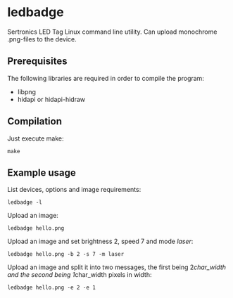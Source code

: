 # ledbadge
Sertronics LED Tag Linux command line utility. Can upload monochrome .png-files to the device.

## Prerequisites

The following libraries are required in order to compile the program:

- libpng
- hidapi or hidapi-hidraw

## Compilation

Just execute make:

```
make
```

## Example usage

List devices, options and image requirements:

```
ledbadge -l
```

Upload an image:
```
ledbadge hello.png
```

Upload an image and set brightness 2, speed 7 and mode *laser*:
```
ledbadge hello.png -b 2 -s 7 -m laser
```
 
Upload an image and split it into two messages, the first being 2*char_width and the second being 1*char_width pixels in width:
```
ledbadge hello.png -e 2 -e 1
```

